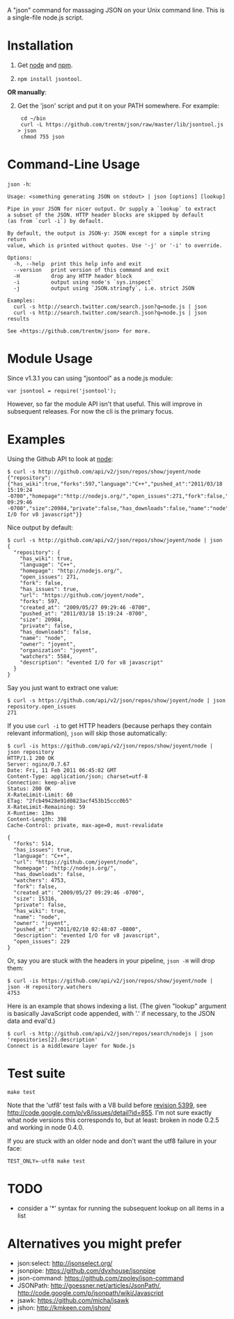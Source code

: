 A "json" command for massaging JSON on your Unix command line. This
is a single-file node.js script.


# Installation

1. Get [node](http://nodejs.org) and [npm](http://npmjs.org).

2. `npm install jsontool`.

**OR manually**:

2. Get the 'json' script and put it on your PATH somewhere. For example:

        cd ~/bin
        curl -L https://github.com/trentm/json/raw/master/lib/jsontool.js > json
        chmod 755 json


# Command-Line Usage

`json -h`:

    Usage: <something generating JSON on stdout> | json [options] [lookup]

    Pipe in your JSON for nicer output. Or supply a `lookup` to extract
    a subset of the JSON. HTTP header blocks are skipped by default
    (as from `curl -i`) by default.

    By default, the output is JSON-y: JSON except for a simple string return
    value, which is printed without quotes. Use '-j' or '-i' to override.

    Options:
      -h, --help  print this help info and exit
      --version   print version of this command and exit
      -H          drop any HTTP header block
      -i          output using node's `sys.inspect`
      -j          output using `JSON.stringfy`, i.e. strict JSON

    Examples:
      curl -s http://search.twitter.com/search.json?q=node.js | json
      curl -s http://search.twitter.com/search.json?q=node.js | json results

    See <https://github.com/trentm/json> for more.



# Module Usage

Since v1.3.1 you can using "jsontool" as a node.js module:

    var jsontool = require('jsontool');
    
However, so far the module API isn't that useful. This will improve in
subsequent releases. For now the cli is the primary focus.



# Examples

Using the Github API to look at [node](https://github/joyent/node):

    $ curl -s http://github.com/api/v2/json/repos/show/joyent/node
    {"repository":{"has_wiki":true,"forks":597,"language":"C++","pushed_at":"2011/03/18 15:19:24 -0700","homepage":"http://nodejs.org/","open_issues":271,"fork":false,"has_issues":true,"url":"https://github.com/joyent/node","created_at":"2009/05/27 09:29:46 -0700","size":20984,"private":false,"has_downloads":false,"name":"node","owner":"joyent","organization":"joyent","watchers":5584,"description":"evented I/O for v8 javascript"}}

Nice output by default:

    $ curl -s http://github.com/api/v2/json/repos/show/joyent/node | json
    {
      "repository": {
        "has_wiki": true,
        "language": "C++",
        "homepage": "http://nodejs.org/",
        "open_issues": 271,
        "fork": false,
        "has_issues": true,
        "url": "https://github.com/joyent/node",
        "forks": 597,
        "created_at": "2009/05/27 09:29:46 -0700",
        "pushed_at": "2011/03/18 15:19:24 -0700",
        "size": 20984,
        "private": false,
        "has_downloads": false,
        "name": "node",
        "owner": "joyent",
        "organization": "joyent",
        "watchers": 5584,
        "description": "evented I/O for v8 javascript"
      }
    }

Say you just want to extract one value:

    $ curl -s https://github.com/api/v2/json/repos/show/joyent/node | json repository.open_issues
    271

If you use `curl -i` to get HTTP headers (because perhaps they contain relevant information), `json` will skip those automatically:

    $ curl -is https://github.com/api/v2/json/repos/show/joyent/node | json repository
    HTTP/1.1 200 OK
    Server: nginx/0.7.67
    Date: Fri, 11 Feb 2011 06:45:02 GMT
    Content-Type: application/json; charset=utf-8
    Connection: keep-alive
    Status: 200 OK
    X-RateLimit-Limit: 60
    ETag: "2fcb49428e91d0823acf453b15ccc0b5"
    X-RateLimit-Remaining: 59
    X-Runtime: 13ms
    Content-Length: 398
    Cache-Control: private, max-age=0, must-revalidate

    {
      "forks": 514,
      "has_issues": true,
      "language": "C++",
      "url": "https://github.com/joyent/node",
      "homepage": "http://nodejs.org/",
      "has_downloads": false,
      "watchers": 4753,
      "fork": false,
      "created_at": "2009/05/27 09:29:46 -0700",
      "size": 15316,
      "private": false,
      "has_wiki": true,
      "name": "node",
      "owner": "joyent",
      "pushed_at": "2011/02/10 02:48:07 -0800",
      "description": "evented I/O for v8 javascript",
      "open_issues": 229
    }

Or, say you are stuck with the headers in your pipeline, `json -H` will drop them:

    $ curl -is https://github.com/api/v2/json/repos/show/joyent/node | json -H repository.watchers
    4753

Here is an example that shows indexing a list. (The given "lookup" argument is basically
JavaScript code appended, with '.' if necessary, to the JSON data and eval'd.)

    $ curl -s http://github.com/api/v2/json/repos/search/nodejs | json 'repositories[2].description'
    Connect is a middleware layer for Node.js


# Test suite

    make test

Note that the 'utf8' test fails with a V8 build before  [revision
5399](http://code.google.com/p/v8/source/detail?r=5399), see
<http://code.google.com/p/v8/issues/detail?id=855>. I'm not sure exactly what
node versions this corresponds to, but at least: broken in node 0.2.5 and
working in node 0.4.0.

If you are stuck with an older node and don't want the utf8 failure in your face:

    TEST_ONLY=-utf8 make test



# TODO

- consider a '*' syntax for running the subsequent lookup on all items in a list


# Alternatives you might prefer

- json:select: <http://jsonselect.org/>
- jsonpipe: <https://github.com/dvxhouse/jsonpipe>
- json-command: <https://github.com/zpoley/json-command>
- JSONPath: <http://goessner.net/articles/JsonPath/>, <http://code.google.com/p/jsonpath/wiki/Javascript>
- jsawk: <https://github.com/micha/jsawk>
- jshon: <http://kmkeen.com/jshon/>

